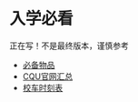 # 入学必看
正在写！不是最终版本，谨慎参考  

- [必备物品](必备物品.md)
- [CQU官网汇总](../CQU官网汇总.md)  
- [校车时刻表](../../生活/校车时刻表.md)